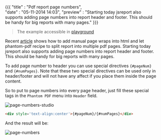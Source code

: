 ﻿{{{
    "title"    : "Pdf report page numbers",  
    "date"     : "05-11-2014 14:03", 
	"preview"  : "Starting today jsreport also supports adding page numbers into report header and footer. This should be handy for big reports with many pages."
}}}

> The example accessible in [playground](https://playground.jsreport.net/#playground/gyHJRWnpn/5)

Recent [article](https://jsreport.net/blog/pdf-report-paging-and-page-breaks) shows how to add manual page wraps into html and let phantom-pdf recipe to split report into multiple pdf pages. Starting today jsreport also supports adding page numbers into report header and footer. This should be handy for big reports with many pages.

To add page number to header you can use special directives `{#pageNum}` and `{#numPages}`. Note that these two special directives can be used only in header/footer and will not have any affect if you place them inside the page content.

So to put to page numbers into every page header, just fill these special tags in the `Phantom PDF` menu into `Header` field.

![page-numbers-studio](https://jsreport.net/img/blog/page-numbers-header.png)

```html
<div style='text-align:center'>{#pageNum}/{#numPages}</div>
```

And the result will be:

![page-numbers](https://jsreport.net/img/blog/page-numbers.png)

